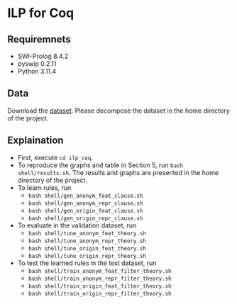 # ILP for Coq

## Requiremnets

- SWI-Prolog 8.4.2
- pyswip 0.2.11 
- Python 3.11.4

## Data

Download the [dataset](https://drive.google.com/file/d/1vT1ZYX7kpgisasTO3RtEepvU-RevNudB/view?usp=drive_link). Please decompose the dataset in the home directory of the project.

## Explaination
- First, execute `cd ilp_coq`.
- To reproduce the graphs and table in Section 5, run `bash shell/results.sh`. The results and graphs are presented in the home directory of the project.
- To learn rules, run
  - `bash shell/gen_anonym_feat_clause.sh`
  - `bash shell/gen_anonym_repr_clause.sh`
  - `bash shell/gen_origin_feat_clause.sh`
  - `bash shell/gen_origin_repr_clause.sh`
- To evaluate in the validation dataset, run
  - `bash shell/tune_anonym_feat_theory.sh`
  - `bash shell/tune_anonym_repr_theory.sh`
  - `bash shell/tune_origin_feat_theory.sh`
  - `bash shell/tune_origin_repr_theory.sh`
- To test the learned rules in the test dataset, run
  - `bash shell/train_anonym_feat_filter_theory.sh`
  - `bash shell/train_anonym_repr_filter_theory.sh`
  - `bash shell/train_origin_feat_filter_theory.sh`
  - `bash shell/train_origin_repr_filter_theory.sh`
